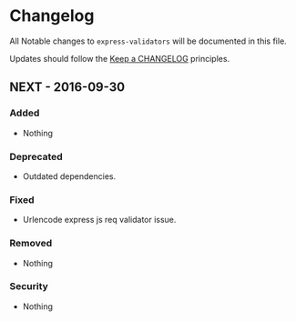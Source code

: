 # Changelog

All Notable changes to `express-validators` will be documented in this file.

Updates should follow the [Keep a CHANGELOG](http://keepachangelog.com/) principles.

## NEXT - 2016-09-30

### Added
- Nothing

### Deprecated
- Outdated dependencies.

### Fixed
- Urlencode express js req validator issue.


### Removed
- Nothing

### Security
- Nothing
